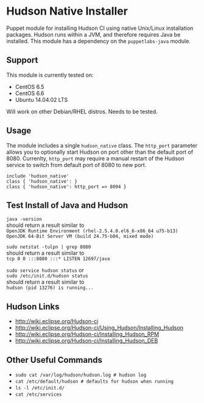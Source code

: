 # Hudson Native Installer #

Puppet module for installing Hudson CI using native Unix/Linux installation packages. 
Hudson runs within a JVM, and therefore requires Java be installed. 
This module has a dependency on the  `puppetlabs-java` module.


## Support

This module is currently tested on:
* CentOS 6.5
* CentOS 6.6
* Ubuntu 14.04.02 LTS

Will work on other Debian/RHEL distros. Needs to be tested.

## Usage

The module includes a single `hudson_native` class. 
The `http_port` parameter allows you to optionally 
start Hudson on port other than the default port of 8080. 
Currenlty, `http_port` may require a manual restart of the Hudson service to 
switch from default port of 8080 to new port.

```
include 'hudson_native'  
class { 'hudson_native': }  
class { 'hudson_native': http_port => 8094 }
```

## Test Install of Java and Hudson
  
`java -version`  
should return a result similar to  
`OpenJDK Runtime Environment (rhel-2.5.4.0.el6_6-x86_64 u75-b13)`  
`OpenJDK 64-Bit Server VM (build 24.75-b04, mixed mode)`
    
`sudo netstat -tulpn | grep 8080`  
should return a result similar to  
`tcp 0 0 :::8080 :::* LISTEN 12697/java`  
  
`sudo service hudson status` or  
`sudo /etc/init.d/hudson status`  
should return a result similar to  
`hudson (pid 13276) is running...`  

## Hudson Links
* http://wiki.eclipse.org/Hudson-ci
* http://wiki.eclipse.org/Hudson-ci/Using_Hudson/Installing_Hudson
* http://wiki.eclipse.org/Hudson-ci/Installing_Hudson_RPM
* http://wiki.eclipse.org/Hudson-ci/Installing_Hudson_DEB

## Other Useful Commands
* `sudo cat /var/log/hudson/hudson.log # hudson log`
* `cat /etc/default/hudson # defaults for hudson when running`
* `ls -l /etc/init.d/`
* `cat /etc/services`